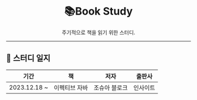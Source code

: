 <div align="center">
  <h1>📚Book Study</h1>
  <p>주기적으로 책을 읽기 위한 스터디.</p>
</div>

---

## 📄 스터디 일지

| 기간           | 책       | 저자      | 출판사  |
|--------------|---------|---------|------|
| 2023.12.18 ~ | 이펙티브 자바 | 조슈아 블로크 | 인사이트 |

